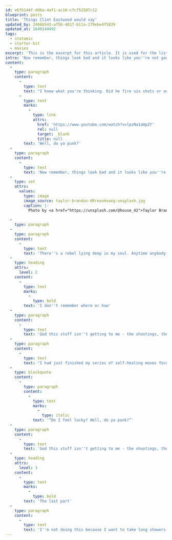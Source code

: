 ```yaml
---
id: e6fb144f-dd6a-4af1-ac10-c7cf52587c12
blueprint: posts
title: 'Things Clint Eastwood would say'
updated_by: 2466b543-af56-4817-b11a-179ebe4f5839
updated_at: 1649149492
tags:
  - statamic
  - starter-kit
  - movies
excerpt: 'This is the excerpt for this article. It is used for the list view on the home page, as well as for the article detail page. Write anything here to maybe tease your article a bit better and to make people curious about your post.'
intro: 'Now remember, things look bad and it looks like you''re not gonna make it, then you gotta get mean. I mean plumb, mad-dog mean. ‘Cause if you lose your head and you give up then you neither live nor win. That''s just the way it is.'
content:
  -
    type: paragraph
    content:
      -
        type: text
        text: "I know what you're thinking. Did he fire six shots or only five? Well to tell you the truth in all this excitement I've kinda lost track myself. But being this is a . 44 Magnum - the most powerful hand gun in the world and would blow your head clean off, you've got to ask yourself one question: Do I feel lucky?\_"
      -
        type: text
        marks:
          -
            type: link
            attrs:
              href: 'https://www.youtube.com/watch?v=lpzNa1aHp2Y'
              rel: null
              target: _blank
              title: null
        text: 'Well, do ya punk?'
  -
    type: paragraph
    content:
      -
        type: text
        text: 'Now remember, things look bad and it looks like you''re not gonna make it, then you gotta get mean. I mean plumb, mad-dog mean. ‘Cause if you lose your head and you give up then you neither live nor win. That''s just the way it is.'
  -
    type: set
    attrs:
      values:
        type: image
        image_source: taylor-brandon-6RreavHxwxg-unsplash.jpg
        caption: |-
          Photo by <a href="https://unsplash.com/@house_42">Taylor Brandon</a>
            
  -
    type: paragraph
  -
    type: paragraph
    content:
      -
        type: text
        text: 'There''s a rebel lying deep in my soul. Anytime anybody tells me the trend is such and such, I go the opposite direction. I hate the idea of trends. I hate imitation; I have a reverence for individuality.'
  -
    type: heading
    attrs:
      level: 2
    content:
      -
        type: text
        marks:
          -
            type: bold
        text: 'I don''t remember where or how'
  -
    type: paragraph
    content:
      -
        type: text
        text: 'God this stuff isn''t getting to me - the shootings, the knifings, the beatings. Old ladies being bashed in the head for their social security checks. Nah that doesn''t bother me. But you know what does bother me? You know what makes me really sick to my stomach? It''s watching you stuff your face with those hotdogs! Nobody - I mean nobody puts ketchup on a hot dog!'
  -
    type: paragraph
    content:
      -
        type: text
        text: "I had just finished my series of self-healing moves focused on loving and hugging yourself when two older men in black suits waved up at\_me."
  -
    type: blockquote
    content:
      -
        type: paragraph
        content:
          -
            type: text
            marks:
              -
                type: italic
            text: '“Do I feel lucky? Well, do ya punk?”'
  -
    type: paragraph
    content:
      -
        type: text
        text: 'God this stuff isn''t getting to me - the shootings, the knifings, the beatings. Old ladies being bashed in the head for their social security checks. Nah that doesn''t bother me. But you know what does bother me? You know what makes me really sick to my stomach? It''s watching you stuff your face with those hotdogs! Nobody - I mean nobody puts ketchup on a hot dog!'
  -
    type: heading
    attrs:
      level: 3
    content:
      -
        type: text
        marks:
          -
            type: bold
        text: 'The last part'
  -
    type: paragraph
    content:
      -
        type: text
        text: 'I''m not doing this because I want to take long showers with you assholes and I don''t want to get my head shot off in some far away land because you don''t habla, comprende?'
---
```

